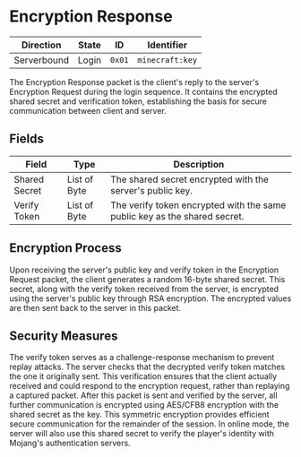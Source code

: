# Encryption Response
| Direction   | State | ID     | Identifier      |
| ----------- | ----- | ------ | --------------- |
| Serverbound | Login | `0x01` | `minecraft:key` |

The Encryption Response packet is the client's reply to the server's Encryption Request during the login sequence. It contains the encrypted shared secret and verification token, establishing the basis for secure communication between client and server.

## Fields
| Field | Type | Description |
| ----- | ---- | ----------- |
| Shared Secret | List of Byte | The shared secret encrypted with the server's public key. |
| Verify Token | List of Byte | The verify token encrypted with the same public key as the shared secret. |

## Encryption Process
Upon receiving the server's public key and verify token in the Encryption Request packet, the client generates a random 16-byte shared secret. This secret, along with the verify token received from the server, is encrypted using the server's public key through RSA encryption. The encrypted values are then sent back to the server in this packet.

## Security Measures
The verify token serves as a challenge-response mechanism to prevent replay attacks. The server checks that the decrypted verify token matches the one it originally sent. This verification ensures that the client actually received and could respond to the encryption request, rather than replaying a captured packet. After this packet is sent and verified by the server, all further communication is encrypted using AES/CFB8 encryption with the shared secret as the key. This symmetric encryption provides efficient secure communication for the remainder of the session. In online mode, the server will also use this shared secret to verify the player's identity with Mojang's authentication servers.